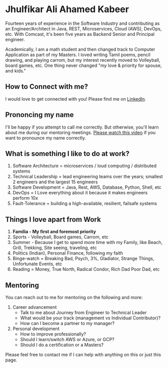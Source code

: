 # Jhulfikar Ali Ahamed Kabeer

Fourteen years of experience in the Software Industry and contributing as an Engineer/Architect in Java, REST, Microservices, Cloud (AWS), DevOps, etc. With Comcast, it's been five years as Backend Senior and Principal engineer. 

Academically, I am a math student and then changed track to Computer Application as part of my Masters. I loved writing Tamil poems, pencil drawing, and playing carrom, but my interest recently moved to Volleyball, board games, etc. One thing never changed "my love & priority for spouse, and kids."


## How to Connect with me?

I would love to get connected with you! Please find me on [LinkedIn](https://www.linkedin.com/in/jhulfikarali/).


## Prononcing my name

I'll be happy if you attempt to call me correctly. But otherwise, you'll learn about me during our mentoring meetings. [Please watch this video](https://www.youtube.com/watch?v=nEYqyKbXwxg) if you want to pronounce my name correctly.


## What is something I like to do at work?

1. Software Architecture = microservices / loud computing / distributed systems
1. Technical Leadership = lead engineering teams over the years; smallest 2 engineers and the largest 15 engineers
1. Software Development = Java, Rest, AWS, Database, Python, Shell, etc
1. DevOps = I Love everything about it because it makes engineers perform 10x
1. Fault-Tolerance = building a high-available, resilient, failsafe systems

## Things I love apart from Work

1. **Familia - My first and foremost priority**
2. Sports - Volleyball, Board games, Carrom, etc
3. Summer - Because I get to spend more time with my Family, like Beach, Grill, Trekking, Site seeing, traveling, etc
4. Politics (Indian), Personal Finance, following my faith
5. Binge-watch = Breaking Bad, Psych, 3%, Gladiator, Strange Things, Unfortunate Events, etc
6. Reading = Money, True North, Radical Condor, Rich Dad Poor Dad, etc

## Mentoring

You can reach out to me for mentoring on the following and more:

1. Career advancement 
    - Talk to me about Journey from Engineer to Technical Leader
    - What would be your track (management vs Individual Contributor)?
    - How can I become a partner to my manager?
1. Personal development
    - How to improve professionally?
    - Should I learn/switch AWS or Azure, or GCP?
    - Should I do a certification or a Masters?


Please feel free to contact me if I can help with anything on this or just this page.
